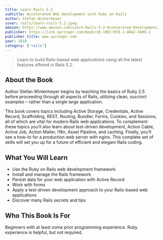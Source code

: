 ```yaml
---
title: Learn Rails 5.2
subtitle: Accelerated Web Development with Ruby on Rails 
author: Stefan Wintermeyer
cover: rails/learn-rails-5.2.jpeg
amazon: https://www.amazon.com/Learn-Rails-5-2-Accelerated-Development/dp/148423488X
publisher: https://link.springer.com/book/10.1007/978-1-4842-3489-1
publisher_title: www.springer.com
year: 2018
category: ['rails']
---
```


> Learn to build Rails-based web applications using all the latest features offered in Rails 5.2. 

## About the Book

Author Stefan Wintermeyer begins by teaching the basics of Ruby 2.5 before proceeding through all aspects of Rails, utilizing clean, succinct examples – rather than a single large application.

This book covers topics including Active Storage, Credentials, Active Record, Scaffolding, REST, Routing, Bundler, Forms, Cookies, and Sessions, all of which are vital for modern Rails web applications. To complement these topics you’ll also learn about test-driven development, Action Cable, Active Job, Action Mailer, I18n, Asset Pipeline, and caching. Finally, you’ll see a how-to for a production web server with nginx. This complete set of skills will set you up for a future of efficient and elegant Rails coding.


## What You Will Learn

- Use the Ruby on Rails web development framework
- Install and manage the Rails framework
- Persist data for your web application with Active Record
- Work with forms
- Apply a test-driven development approach to your Rails-based web applications
- Discover many Rails secrets and tips

## Who This Book Is For

Beginners with at least some prior programming experience. Ruby experience is helpful, but not required.  
